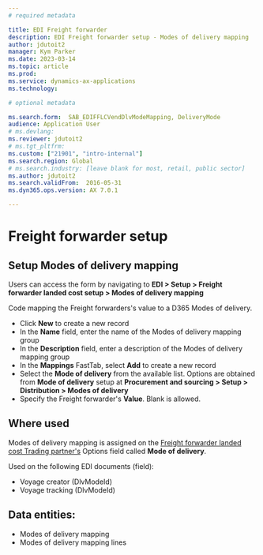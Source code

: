 ```yaml
---
# required metadata

title: EDI Freight forwarder
description: EDI Freight forwarder setup - Modes of delivery mapping
author: jdutoit2
manager: Kym Parker
ms.date: 2023-03-14
ms.topic: article
ms.prod: 
ms.service: dynamics-ax-applications
ms.technology: 

# optional metadata

ms.search.form:  SAB_EDIFFLCVendDlvModeMapping, DeliveryMode
audience: Application User
# ms.devlang:
ms.reviewer: jdutoit2
# ms.tgt_pltfrm:
ms.custom: ["21901", "intro-internal"]
ms.search.region: Global
# ms.search.industry: [leave blank for most, retail, public sector]
ms.author: jdutoit2
ms.search.validFrom:  2016-05-31
ms.dyn365.ops.version: AX 7.0.1

---
```


# Freight forwarder setup
## Setup Modes of delivery mapping

Users can access the form by navigating to **EDI > Setup > Freight forwarder landed cost setup > Modes of delivery mapping**

Code mapping the Freight forwarders's value to a D365 Modes of delivery. <br>

- Click **New** to create a new record
-	In the **Name** field, enter the name of the Modes of delivery mapping group
-	In the **Description** field, enter a description of the Modes of delivery mapping group
-	In the **Mappings** FastTab, select **Add** to create a new record
-	Select the **Mode of delivery** from the available list. Options are obtained from **Mode of delivery** setup at **Procurement and sourcing > Setup > Distribution > Modes of delivery**
-	Specify the Freight forwarder's **Value**. Blank is allowed.

## Where used
Modes of delivery mapping is assigned on the [Freight forwarder landed cost Trading partner's](../Trading-partner.md) Options field called **Mode of delivery**.

Used on the following EDI documents (field):
- Voyage creator (DlvModeId)
- Voyage tracking (DlvModeId)

## Data entities:
- Modes of delivery mapping
- Modes of delivery mapping lines
